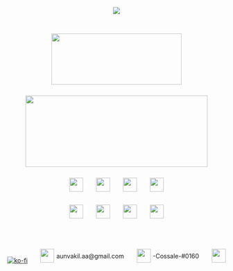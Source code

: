 <div align=center>
  <img src="https://readme-typing-svg.herokuapp.com?color=2dd4bf&center=true&vCenter=true&width=600&height=100&lines=Hello+there!;I'm+Cossale👋" />
</div>


&nbsp;
<!-- GitHub Streak -->
<div align=center style="margin-bottom: 25px;">
  <a href=http://github-readme-streak-stats.herokuapp.com/demo >
    <img width=300 height=118 src="https://github-readme-streak-stats.herokuapp.com/?user=Aunali321&background=0000&border=0000&stroke=aaa&ring=059669&fire=10b981&currStreakLabel=10b981&currStreakNum=4a9e90&sideLabels=10b981&sideNums=4a9e90&dates=aaa" />
  </a>
</div>
<!-- GitHub Stats -->
<div align=center >
  <a href=https://github.com/anuraghazra/github-readme-stats >
    <img width=420 height=165 src="https://github-readme-stats.vercel.app/api?username=Aunali321&bg_color=0000&text_color=aaa&title_color=10b981&icon_color=10b981&show_icons=true&border_color=aaa&border_radius=16" />
  </a>
</div>

<div align=center>
  <div style="display:inline-grid; gap:30px; grid-template-columns: auto auto auto auto; margin: 25px 0px 25px;">
    <img height="32" width="32" src="https://cdn.simpleicons.org/flutter/" />
    <img height="32" width="32" src="https://cdn.simpleicons.org/dart/" />
    <img height="32" width="32" src="https://cdn.simpleicons.org/appwrite/" />
    <img height="32" width="32" src="https://cdn.simpleicons.org/tailwindcss/" />
    <img height="32" width="32" src="https://cdn.simpleicons.org/node.js/" />
    <img height="32" width="32" src="https://cdn.simpleicons.org/kotlin/" />
    <img height="32" width="32" src="https://cdn.simpleicons.org/php/" />
    <img height="32" width="32" src="https://cdn.simpleicons.org/jetpackcompose/" />
  </div>
</div>

&nbsp;
<div style="display:flex; justify-content:space-between; align-items:baseline;">

  [![ko-fi](https://ko-fi.com/img/githubbutton_sm.svg)](https://ko-fi.com/cossale)

  <div style="display:flex; align-items: center;">
    <img height="32" width="32" src="https://cdn.simpleicons.org/gmail/" style="margin-right: 5px;" />aunvakil.aa@gmail.com
  </div>
  
  <div style="display:flex; align-items: center;">
    <img height="32" width="32" src="https://cdn.simpleicons.org/discord/" style="margin-right: 5px;" />-Cossale-#0160
  </div>

  <img src="https://komarev.com/ghpvc/?username=Aunali321&style=for-the-badge" style="height:32px;">

</div>